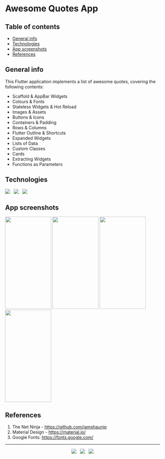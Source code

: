 # Awesome Quotes App


## Table of contents
* [General info](#general-info)
* [Technologies](#technologies)
* [App screenshots](#app-screenshots)
* [References](#references)


## General info
This Flutter application implements a list of awesome quotes, covering the following contents:

- Scaffold & AppBar Widgets
- Colours & Fonts
- Stateless Widgets & Hot Reload
- Images & Assets
- Buttons & Icons
- Containers & Padding
- Rows & Columns
- Flutter Outline & Shortcuts
- Expanded Widgets
- Lists of Data
- Custom Classes
- Cards
- Extracting Widgets
- Functions as Parameters


## Technologies
<p>
  <img src="https://img.shields.io/badge/Dart-Flutter-02569B?style=for-the-badge&logo=flutter&logoColor=white" />&nbsp;&nbsp;
  <img src="https://img.shields.io/badge/Android%20Studio-Android-3DDC84?style=for-the-badge&logo=android&logoColor=white" />&nbsp;&nbsp;
  <img src="https://img.shields.io/badge/Build%20Tool-Gradle-02303A?style=for-the-badge&logo=gradle&logoColor=white" />&nbsp;&nbsp;
</p>


## App screenshots
<kbd><img src="https://user-images.githubusercontent.com/5893219/139925317-0825af01-f9e0-4f70-89ec-cd95177dd812.png" width="150" height="300"></kbd>
<kbd><img src="https://user-images.githubusercontent.com/5893219/139925310-04f6cdc0-b891-4db4-8bef-9bd0aae29e44.png" width="150" height="300"></kbd>
<kbd><img src="https://user-images.githubusercontent.com/5893219/139925314-5af08112-392d-40ad-85f9-76514fcc48ca.png" width="150" height="300"></kbd>
<kbd><img src="https://user-images.githubusercontent.com/5893219/139925315-dacc1a98-8998-45d6-8f0c-fe77b434d9b6.png" width="150" height="300"></kbd>


## References
1) The Net Ninja - https://github.com/iamshaunjp
2) Material Design - https://material.io/
3) Google Fonts: https://fonts.google.com/


<!-- FOOTER (Author / Visit My Online Resume / Download My PDF Resume) -->
<hr>
<p align='center'>
  <a href="#"><img src="https://img.shields.io/badge/author-%C2%A9%20Siomara%20Cintia%20Pantarotto.%20All%20rights%20reserved.-008080?style=social"></a>&nbsp;&nbsp;
  <a href="https://siomara.com.br/"><img src="https://img.shields.io/badge/visit-My Online Resume-008080?style=social"></a>&nbsp;&nbsp;
  <a href="https://siomara.com.br/ResumePANTAROTTO.pdf"><img src="https://img.shields.io/badge/download-My PDF Resume-008080?style=social"></a>
</p>
